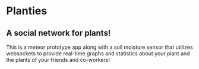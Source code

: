 # Planties
## A social network for plants! 

This is a meteor prototype app along with a soil moisture sensor that utilizes websockets to provide real-time graphs and statistics about your plant and the plants of your friends and co-workers!

